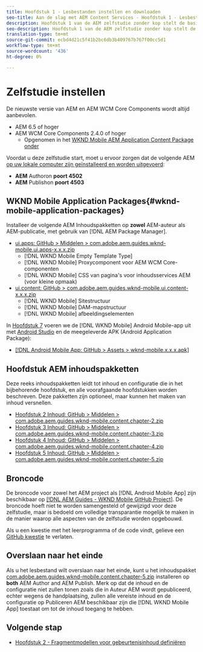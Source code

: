 ```yaml
---
title: Hoofdstuk 1 - Lesbestanden instellen en downloaden
seo-title: Aan de slag met AEM Content Services - Hoofdstuk 1 - Lesbestanden instellen
description: Hoofdstuk 1 van de AEM zelfstudie zonder kop stelt de basislijninstelling voor de AEM voor de zelfstudie.
seo-description: Hoofdstuk 1 van de AEM zelfstudie zonder kop stelt de basislijninstelling voor de AEM voor de zelfstudie.
translation-type: tm+mt
source-git-commit: ecbd4d21c5f41b2bc6db3b409767b767f00cc5d1
workflow-type: tm+mt
source-wordcount: '436'
ht-degree: 0%

---
```



# Zelfstudie instellen

De nieuwste versie van AEM en AEM WCM Core Components wordt altijd aanbevolen.

* AEM 6.5 of hoger
* AEM WCM Core Components 2.4.0 of hoger
   * Opgenomen in het [WKND Mobile AEM Application Content Package onder](#wknd-mobile-application-packages)

Voordat u deze zelfstudie start, moet u ervoor zorgen dat de volgende AEM [op uw lokale computer zijn geïnstalleerd en worden uitgevoerd](https://helpx.adobe.com/experience-manager/6-5/sites/deploying/using/deploy.html#Default%20Local%20Install):

* **AEM** Authoron  **poort 4502**
* **AEM** Publishon  **poort 4503**

## WKND Mobile Application Packages{#wknd-mobile-application-packages}

Installeer de volgende AEM Inhoudspakketten op **zowel** AEM-auteur als AEM-publicatie, met gebruik van [!DNL AEM Package Manager].

* [ui.apps: GitHub > Middelen > com.adobe.aem.guides.wknd-mobile.ui.apps-x.x.x.zip](https://github.com/adobe/aem-guides-wknd-mobile/releases/latest)
   * [!DNL WKND Mobile Empty Template Type]
   * [!DNL WKND Mobile] Proxycomponent voor AEM WCM Core-componenten
   * [!DNL WKND Mobile] CSS van pagina&#39;s voor inhoudsservices AEM (voor kleine opmaak)
* [ui.content: GitHub > com.adobe.aem.guides.wknd-mobile.ui.content-x.x.x.zip](https://github.com/adobe/aem-guides-wknd-mobile/releases/latest)
   * [!DNL WKND Mobile] Sitestructuur
   * [!DNL WKND Mobile] DAM-mapstructuur
   * [!DNL WKND Mobile] afbeeldingselementen

In [Hoofdstuk 7](./chapter-7.md) voeren we de [!DNL WKND Mobile] Android Mobile-app uit met [Android Studio](https://developer.android.com/studio) en de meegeleverde APK (Android Application Package):

* [[!DNL Android Mobile App: GitHub > Assets > wknd-mobile.x.x.x.apk]](https://github.com/adobe/aem-guides-wknd-mobile/releases/latest)

## Hoofdstuk AEM inhoudspakketten

Deze reeks inhoudspakketten leidt tot inhoud en configuratie die in het bijbehorende hoofdstuk, en alle voorafgaande hoofdstukken worden beschreven. Deze pakketten zijn optioneel, maar kunnen het maken van inhoud versnellen.

* [Hoofdstuk 2 Inhoud: GitHub > Middelen > com.adobe.aem.guides.wknd-mobile.content.chapter-2.zip](https://github.com/adobe/aem-guides-wknd-mobile/releases/latest)
* [Hoofdstuk 3 Inhoud: GitHub > Middelen > com.adobe.aem.guides.wknd-mobile.content.chapter-3.zip](https://github.com/adobe/aem-guides-wknd-mobile/releases/latest)
* [Hoofdstuk 4 Inhoud: GitHub > Middelen > com.adobe.aem.guides.wknd-mobile.content.chapter-4.zip](https://github.com/adobe/aem-guides-wknd-mobile/releases/latest)
* [Hoofdstuk 5 Inhoud: GitHub > Middelen > com.adobe.aem.guides.wknd-mobile.content.chapter-5.zip](https://github.com/adobe/aem-guides-wknd-mobile/releases/latest)

## Broncode

De broncode voor zowel het AEM project als [!DNL Android Mobile App] zijn beschikbaar op [[!DNL AEM Guides - WKND Mobile GitHub Project]](https://github.com/adobe/aem-guides-wknd-mobile). De broncode hoeft niet te worden samengesteld of gewijzigd voor deze zelfstudie, maar is bedoeld om volledige transparantie mogelijk te maken in de manier waarop alle aspecten van de zelfstudie worden opgebouwd.

Als u een kwestie met het leerprogramma of de code vindt, gelieve een [GitHub kwestie](https://github.com/adobe/aem-guides-wknd-mobile/issues) te verlaten.

## Overslaan naar het einde

Als u het lesbestand wilt overslaan naar het einde, kunt u het inhoudspakket [com.adobe.aem.guides.wknd-mobile.content.chapter-5.zip](https://github.com/adobe/aem-guides-wknd-mobile/releases/latest) installeren op **both** AEM Author and AEM Publish. Merk op dat de inhoud en de configuratie niet zullen tonen zoals die in Auteur AEM wordt gepubliceerd, echter wegens de handplaatsing, zullen alle vereiste inhoud en de configuratie op Publiceren AEM beschikbaar zijn die [!DNL WKND Mobile App] toestaat om tot de inhoud toegang te hebben.


## Volgende stap

* [Hoofdstuk 2 - Fragmentmodellen voor gebeurtenisinhoud definiëren](./chapter-2.md)
